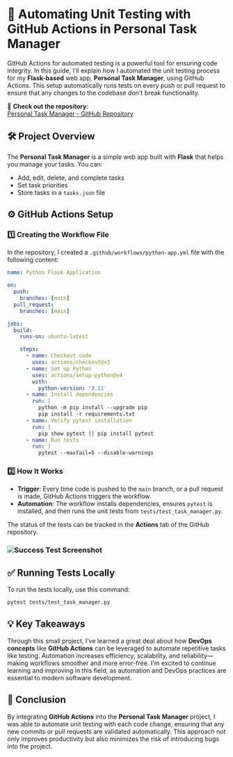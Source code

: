 
# 🚀 Automating Unit Testing with GitHub Actions in Personal Task Manager

GitHub Actions for automated testing is a powerful tool for ensuring code integrity. In this guide, I'll explain how I automated the unit testing process for my **Flask-based** web app, **Personal Task Manager**, using GitHub Actions. This setup automatically runs tests on every push or pull request to ensure that any changes to the codebase don't break functionality.

🔗 **Check out the repository**:  
[Personal Task Manager - GitHub Repository](https://github.com/hamdan587/Personal-Task-Manager)

## 🛠️ Project Overview
The **Personal Task Manager** is a simple web app built with **Flask** that helps you manage your tasks. You can:
- Add, edit, delete, and complete tasks
- Set task priorities
- Store tasks in a `tasks.json` file

## ⚙️ GitHub Actions Setup

### 1️⃣ **Creating the Workflow File**

In the repository, I created a `.github/workflows/python-app.yml` file with the following content:

```yaml
name: Python Flask Application

on:
  push:
    branches: [main]
  pull_request:
    branches: [main]

jobs:
  build:
    runs-on: ubuntu-latest

    steps:
      - name: Checkout code
        uses: actions/checkout@v3
      - name: Set up Python
        uses: actions/setup-python@v4
        with:
          python-version: '3.11'
      - name: Install dependencies
        run: |
          python -m pip install --upgrade pip
          pip install -r requirements.txt
      - name: Verify pytest installation
        run: |
          pip show pytest || pip install pytest
      - name: Run tests
        run: |
          pytest --maxfail=5 --disable-warnings
```

### 2️⃣ **How It Works**

- **Trigger**: Every time code is pushed to the `main` branch, or a pull request is made, GitHub Actions triggers the workflow.
- **Automation**: The workflow installs dependencies, ensures `pytest` is installed, and then runs the unit tests from `tests/test_task_manager.py`.

The status of the tests can be tracked in the **Actions** tab of the GitHub repository.

### ![Success Test Screenshot](https://github.com/hamdan587/Devops-Course-2024/blob/main/GithubAction.png)

## ✅ Running Tests Locally

To run the tests locally, use this command:

```bash
pytest tests/test_task_manager.py
```

## 💡 Key Takeaways

Through this small project, I’ve learned a great deal about how **DevOps concepts** like **GitHub Actions** can be leveraged to automate repetitive tasks like testing. Automation increases efficiency, scalability, and reliability—making workflows smoother and more error-free. I'm excited to continue learning and improving in this field, as automation and DevOps practices are essential to modern software development.

## 💬 Conclusion

By integrating **GitHub Actions** into the **Personal Task Manager** project, I was able to automate unit testing with each code change, ensuring that any new commits or pull requests are validated automatically. This approach not only improves productivity but also minimizes the risk of introducing bugs into the project.

